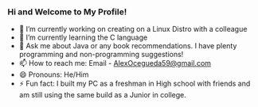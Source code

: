 ### Hi and Welcome to My Profile!

- 🔭 I’m currently working on creating on a Linux Distro with a colleague 
- 🌱 I’m currently learning the C language 
- 💬 Ask me about Java or any book recommendations. I have plenty programming and non-programming suggestions! 
- 📫 How to reach me: Email - AlexOcegueda59@gmail.com
- 😄 Pronouns: He/Him
- ⚡ Fun fact: I built my PC as a freshman in High school with friends and am still using the same build as a Junior in college. 

